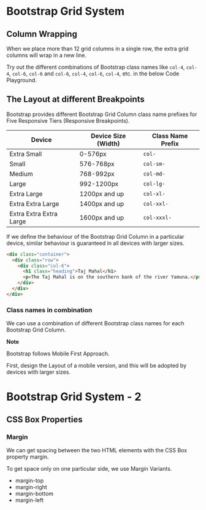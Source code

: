 # Bootstrap Grid System

## Column Wrapping

When we place more than 12 grid columns in a single row, the extra grid columns will wrap in a new line.

Try out the different combinations of Bootstrap class names like `col-4`, `col-4`, `col-6`, `col-6` and `col-6`, `col-4`, `col-6`, `col-4`, etc. in the below Code Playground.

## The Layout at different Breakpoints

Bootstrap provides different Bootstrap Grid Column class name prefixes for Five Responsive Tiers (Responsive Breakpoints).

| Device                  | Device Size (Width) | Class Name Prefix |
| ----------------------- | ------------------- | ----------------- |
| Extra Small             | 0-576px             | `col-`            |
| Small                   | 576-768px           | `col-sm-`         |
| Medium                  | 768-992px           | `col-md-`         |
| Large                   | 992-1200px          | `col-lg-`         |
| Extra Large             | 1200px and up       | `col-xl-`         |
| Extra Extra Large       | 1400px and up       | `col-xxl-`        |
| Extra Extra Extra Large | 1600px and up       | `col-xxxl-`       |

If we define the behaviour of the Bootstrap Grid Column in a particular device, similar behaviour is guaranteed in all devices with larger sizes.

```HTML
<div class="container">
  <div class="row">
    <div class="col-6">
      <h1 class="heading">Taj Mahal</h1>
      <p>The Taj Mahal is on the southern bank of the river Yamuna.</p>
    </div>
  </div>
</div>
```

### Class names in combination

We can use a combination of different Bootstrap class names for each Bootstrap Grid Column.

<b>Note</b>

Bootstrap follows Mobile First Approach.

First, design the Layout of a mobile version, and this will be adopted by devices with larger sizes.

# Bootstrap Grid System - 2

## CSS Box Properties

### Margin

We can get spacing between the two HTML elements with the CSS Box property margin.

To get space only on one particular side, we use Margin Variants.

- margin-top
- margin-right
- margin-bottom
- margin-left
